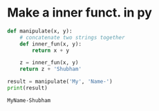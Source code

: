 # Make a inner funct. in py


```python
def manipulate(x, y):
    # concatenate two strings together
    def inner_fun(x, y):
        return x + y

    z = inner_fun(x, y)
    return z + 'Shubham'

result = manipulate('My', 'Name-')
print(result)
```

    MyName-Shubham
    
